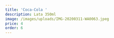 ```yaml
---
title: 'Coca-Cola '
description: Lata 350ml
image: /images/uploads/IMG-20200311-WA0063.jpeg
price: 4
order: 6
---
```


